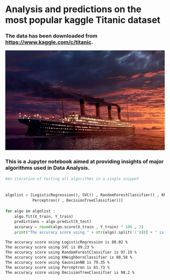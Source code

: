 

# Analysis and predictions on the most popular kaggle Titanic dataset

### The data has been downloaded from https://www.kaggle.com/c/titanic.

![alt text](titanic.jpeg)

### This is a Jupyter notebook aimed at providing insights of major algorithms used in Data Analysis.



```python
#An iteration of testing all algorithms in a single snippet


algolist = [LogisticRegression(), SVC() , RandomForestClassifier() , KNeighborsClassifier() , GaussianNB() , 
            Perceptron() , DecisionTreeClassifier()]

for algo in algolist :
    algo.fit(X_train, Y_train)
    predictions = algo.predict(X_test)
    accuracy = round(algo.score(X_train , Y_train) * 100 , 2)
    print("The accuracy score using " + str(algo).split('(')[0] + " is " + str(accuracy) + " %")
```

    The accuracy score using LogisticRegression is 80.02 %
    The accuracy score using SVC is 89.23 %
    The accuracy score using RandomForestClassifier is 97.19 %
    The accuracy score using KNeighborsClassifier is 80.58 %
    The accuracy score using GaussianNB is 79.35 %
    The accuracy score using Perceptron is 61.73 %
    The accuracy score using DecisionTreeClassifier is 98.2 %
    


```python

```


```python

```
